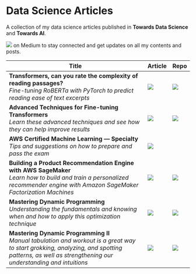 # Data Science Articles
A collection of my data science articles published in **Towards Data Science** and **Towards AI**.

 
<a text-align="center" href="https://peggy1502.medium.com/"><img src="https://img.shields.io/badge/Follow me-red?logo=medium"></a> on Medium to stay connected and get updates on all my contents and posts.



| Title | Article | Repo
| --- | --- | ---
| **Transformers, can you rate the complexity of reading passages?** <br/>*Fine-tuning RoBERTa with PyTorch to predict reading ease of text excerpts* | <a href="https://peggy1502.medium.com/17c76da3403?source=friends_link&sk=0fc1d1199174a065636c186e90342c90"><img src="https://img.shields.io/badge/Medium-blue?logo=medium"></a> | <a href="train-roberta-basic.ipynb"><img src="https://img.shields.io/badge/Github-blue?logo=github"></a> |
| **Advanced Techniques for Fine-tuning Transformers** <br/>*Learn these advanced techniques and see how they can help improve results* | <a href="https://peggy1502.medium.com/82e4e61e16e?source=friends_link&sk=ef155ae94d003aadb288f3f2c5b8e4ae"><img src="https://img.shields.io/badge/Medium-blue?logo=medium"></a> | <a href="train-roberta-advanced.ipynb"><img src="https://img.shields.io/badge/Github-blue?logo=github"></a> |
| **AWS Certified Machine Learning — Specialty** <br/>*Tips and suggestions on how to prepare and pass the exam* | <a href="https://towardsdatascience.com/aws-certified-machine-learning-specialty-97eacbd1a0fe?sk=2389134675fe875f51fb5adb143f6f78"><img src="https://img.shields.io/badge/Medium-blue?logo=medium"></a> |  |
| **Building a Product Recommendation Engine with AWS SageMaker** <br/>*Learn how to build and train a personalized recommender engine with Amazon SageMaker Factorization Machines* | <a href="https://peggy1502.medium.com/321a0e7c7f7b?source=friends_link&sk=8d261354335d7b745f4edc3f515d45e4"><img src="https://img.shields.io/badge/Medium-blue?logo=medium"></a> | <a href="https://github.com/peggy1502/FM-Recommender-Engine/blob/main/rating/fm_v5_part1.ipynb"><img src="https://img.shields.io/badge/Github-blue?logo=github"></a> |
| **Mastering Dynamic Programming** <br/>*Understanding the fundamentals and knowing when and how to apply this optimization technique* | <a href="https://peggy1502.medium.com/a627dbdf0229?source=friends_link&sk=b771530f50042ccf6585e43bc74f73c3"><img src="https://img.shields.io/badge/Medium-blue?logo=medium"></a> | <a href="mastering-dynamic-programming.ipynb"><img src="https://img.shields.io/badge/Github-blue?logo=github"></a> |
| **Mastering Dynamic Programming II** <br/>*Manual tabulation and workout is a great way to start grokking, analyzing, and spotting patterns, as well as strengthening our understanding and intuitions* | <a href="https://peggy1502.medium.com/8609ece89bd8?source=friends_link&sk=40baf0562de8e342cf027f1a49126d6c"><img src="https://img.shields.io/badge/Medium-blue?logo=medium"></a> | <a href="mastering-dynamic-programming-ii.ipynb"><img src="https://img.shields.io/badge/Github-blue?logo=github"></a> |

<!--

